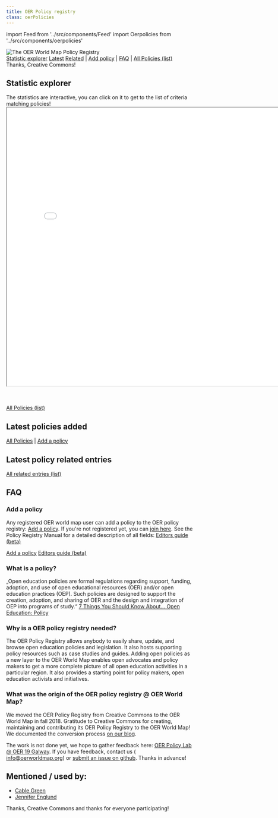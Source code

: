 ```yaml
---
title: OER Policy registry
class: oerPolicies
---
```

import Feed from '../src/components/Feed'
import Oerpolicies from '../src/components/oerpolicies'

<div className="center">
<img src="/assets/images/oer_policy_registry_v01.png" title="The OER World Map Policy Registry" />
</div>
<div className="center"><a className="btn" href="#statistic-explorer"><i className="fa fa-pie-chart" aria-hidden="true"></i> Statistic explorer</a> <a className="btn" href="#latest-policies-added">Latest</a> <a className="btn" href="#latest-policy-related-entries">Related</a> | <a className="btn" href="#add-a-policy"><i className="fa fa-plus-square-o" aria-hidden="true"></i> Add policy</a> | <a className="btn" href="#faq">FAQ</a> | <a className="btn" href="/resource/?filter.about.%40type=Policy&size=20" target="_blank"><i className="fa fa-external-link" aria-hidden="true"></i> All Policies (list)</a></div>

<div className="smallText"><i className="fa fa-heart" aria-hidden="true"></i> Thanks, Creative Commons!</div>

## Statistic explorer
<div><i className="fa fa-hand-pointer-o" aria-hidden="true"></i> The statistics are interactive, you can click on it to get to the list of criteria matching policies!</div>
<iframe
  src="/kibana/app/kibana#/dashboard/3f24aa90-e370-11e8-bc1a-bd36147d8400?embed=true&_g=()"
  data-scope="filter.about.@type=Policy"
  height="750"
  width="800"
></iframe>

<Oerpolicies />

<br />
<br />

<a className="btn" href="/resource/?filter.about.%40type=Policy&size=20" target="_blank"><i className="fa fa-external-link" aria-hidden="true"></i> All Policies (list)</a>

## Latest policies added

<Feed member={[]} url="/resource.json?q=about.@type:Policy&sort=dateCreated:DESC"/>
<a className="btn" href="/resource/?filter.about.%40type=Policy&size=20" target="_blank"><i className="fa fa-external-link" aria-hidden="true"></i> All Policies</a> | <a className="btn" href="#add-a-policy" target="_blank"><i className="fa fa-plus-square-o" aria-hidden="true"></i> Add a policy</a>


## Latest policy related entries
<Feed member={[]} url="resource.json?q=NOT%20about.@type:Policy%20AND%20about.keywords:policy&sort=dateCreated:DESC"/>
<div><a className="btn" href="" target="_blank">All related entries (list)</a></div>

## FAQ
### Add a policy

Any registered OER world map user can add a policy to the OER policy registry: <a href="/resource/?add=Policy" target="_blank">Add a policy</a>. If you're not registered yet, you can <a href="https://oerworldmap.org/user/register" target="_blank">join here</a>. See the Policy Registry Manual for a detailed description of all fields: <a href="https://kurzelinks.de/yuge" target="_blank">Editors guide (beta)</a>

<a href="/resource/?add=Policy" className="btn" target="_blank"><i className="fa fa-plus-square-o" aria-hidden="true"></i> Add a policy</a> <a href="https://kurzelinks.de/yuge" target="_blank" className="btn"><i className="fa fa-book" aria-hidden="true"></i> Editors guide (beta)</a>

### What is a policy?
„Open education policies are formal regulations regarding support, funding, adoption, and use of open educational resources (OER) and/or open education practices (OEP). Such policies are designed to support the creation, adoption, and sharing of OER and the design and integration of OEP into programs of study.“ [7 Things You Should Know About... Open Education: Policy](https://library.educause.edu/resources/2018/8/7-things-you-should-know-about-open-education-policies)

### Why is a OER policy registry needed?
The OER Policy Registry allows anybody to easily share, update, and browse open education policies and legislation. It also hosts supporting policy resources such as case studies and guides. Adding open policies as a new layer to the OER World Map enables open advocates and policy makers to get a more complete picture of all open education activities in a particular region. It also provides a starting point for policy makers, open education activists and initiatives.

### What was the origin of the OER policy registry @ OER World Map?
We moved the OER Policy Registry from Creative Commons to the OER World Map in fall 2018. Gratitude to Creative Commons for creating, maintaining and contributing its OER Policy Registry to the OER World Map! We documented the conversion process [on our blog](https://oerworldmap.wordpress.com/2018/10/11/moving-the-oer-policy-registry-to-the-oer-world-map).

The work is not done yet, we hope to gather feedback here: [OER Policy Lab @ OER 19 Galway](https://oerworldmap.wordpress.com/2019/01/22/save-the-date-oer-policy-lab-oer19/). If you have feedback, contact us ( info@oerworldmap.org) or [submit an issue on github](https://github.com/hbz/oerworldmap/issues). Thanks in advance!

## Mentioned / used by:

* [Cable Green](https://twitter.com/cgreen/status/1070343155000709120)
* [Jennifer Englund](https://twitter.com/jmenglund03/status/1070334983624146944)

<div className="smallText center"><i className="fa fa-heart" aria-hidden="true"></i> Thanks, Creative Commons and thanks for everyone participating!</div>
